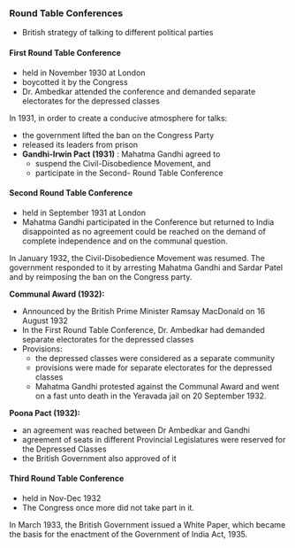 
### Round Table Conferences

* British strategy of talking to different political parties

#### First Round Table Conference
* held in November 1930 at London
* boycotted it by the Congress
* Dr. Ambedkar attended the conference and demanded separate electorates for the depressed classes

In 1931, in order to create a conducive atmosphere for talks:
* the government lifted the ban on the Congress Party
* released its leaders from prison
* __Gandhi-Irwin Pact (1931)__ : Mahatma Gandhi agreed to
    - suspend the Civil-Disobedience Movement, and
    - participate in the Second- Round Table Conference

#### Second Round Table Conference
* held in September 1931 at London
* Mahatma Gandhi participated in the Conference but returned to India disappointed as no agreement could be reached on the demand of complete independence and on the communal question.

In January 1932, the Civil-Disobedience Movement was resumed. The government responded to it by arresting Mahatma Gandhi and Sardar Patel and by reimposing the ban on the Congress party.

__Communal Award (1932):__
* Announced by the British Prime Minister Ramsay MacDonald on 16 August 1932
* In the First Round Table Conference, Dr. Ambedkar had demanded separate electorates for the depressed classes
* Provisions:
    - the depressed classes were considered as a separate community
    - provisions were made for separate electorates for the depressed classes
    - Mahatma Gandhi protested against the Communal Award and went on a fast unto death in the Yeravada jail on 20 September 1932.

__Poona Pact (1932):__
* an agreement was reached between Dr Ambedkar and Gandhi
* agreement of seats in different Provincial Legislatures were reserved for the Depressed Classes
* the British Government also approved of it

#### Third Round Table Conference
* held in Nov-Dec 1932
* The Congress once more did not take part in it.

In March 1933, the British Government issued a White Paper, which became the basis for the enactment of the Government of India Act, 1935.
